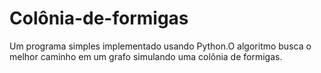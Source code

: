 # Colônia-de-formigas

Um programa simples implementado usando Python.O algoritmo busca o melhor caminho em um grafo simulando uma colônia de formigas.
